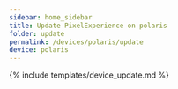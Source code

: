 ```yaml
---
sidebar: home_sidebar
title: Update PixelExperience on polaris
folder: update
permalink: /devices/polaris/update
device: polaris
---
```

{% include templates/device_update.md %}
